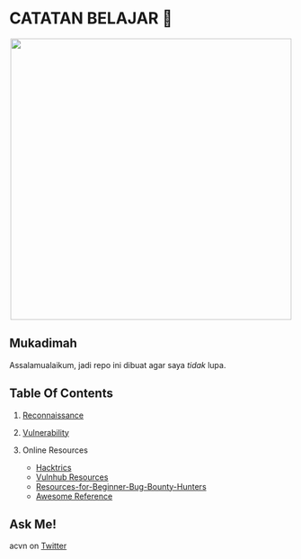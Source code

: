 # CATATAN BELAJAR :rocket:

<p align="center"><img src="https://user-images.githubusercontent.com/52058660/89849631-14093c80-dbb3-11ea-9e04-a67d5758b904.jpg" width="500"></p>

## Mukadimah
Assalamualaikum, jadi repo ini dibuat agar saya *tidak* lupa.

## Table Of Contents
1. [Reconnaissance](https://github.com/acvn/b3lajar/blob/master/tool.md)

2. [Vulnerability](https://github.com/acvn/b3lajar/blob/master/vuln)

3. Online Resources
   - [Hacktrics](https://book.hacktricks.xyz/)
   - [Vulnhub Resources](https://www.vulnhub.com/resources/)
   - [Resources-for-Beginner-Bug-Bounty-Hunters](https://github.com/nahamsec/Resources-for-Beginner-Bug-Bounty-Hunters)
   - [Awesome Reference](https://github.com/agussetyar/awesome-reference)
   
## Ask Me!
acvn on [Twitter](https://twitter.com/aldi__satria)
